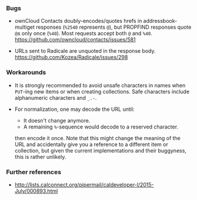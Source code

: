 <!-- --- title: URL encoding -->
<!-- --- current_spec: RFC 3986 -->
<!-- --- current_spec_rfc_number: 3986 -->

### Bugs

- ownCloud Contacts doubly-encodes/quotes hrefs in addressbook-multiget
  responses (`%2540` represents `@`), but PROPFIND responses quote `@`s only
  once (`%40`). Most requests accept both `@` and `%40`.
  https://github.com/owncloud/contacts/issues/581

- URLs sent to Radicale are unquoted in the response body.
  https://github.com/Kozea/Radicale/issues/298

### Workarounds

- It is strongly recommended to avoid unsafe characters in names when `PUT`-ing
  new items or when creating collections. Safe characters include alphanumeric
  characters and `_.-`.

- For normalization, one may decode the URL until:

  - It doesn't change anymore.
  - A remaining `%`-sequence would decode to a reserved character.

  then encode it once. Note that this might change the meaning of the URL and
  accidentally give you a reference to a different item or collection, but
  given the current implementations and their buggyness, this is rather
  unlikely.

### Further references

- http://lists.calconnect.org/pipermail/caldeveloper-l/2015-July/000893.html
